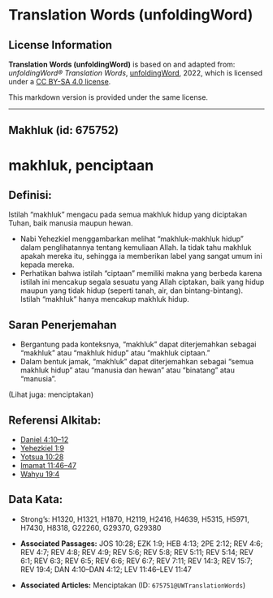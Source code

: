 # Translation Words (unfoldingWord)

## License Information

**Translation Words (unfoldingWord)** is based on and adapted from: _unfoldingWord® Translation Words_, [unfoldingWord](https://unfoldingword.org/utw), 2022, which is licensed under a [CC BY-SA 4.0 license](https://creativecommons.org/licenses/by-sa/4.0/legalcode.en).

This markdown version is provided under the same license.



--------------------------------

## Makhluk (id: 675752)

makhluk, penciptaan
===================

Definisi:
---------

Istilah “makhluk” mengacu pada semua makhluk hidup yang diciptakan Tuhan, baik manusia maupun hewan.

* Nabi Yehezkiel menggambarkan melihat “makhluk\-makhluk hidup” dalam penglihatannya tentang kemuliaan Allah. Ia tidak tahu makhluk apakah mereka itu, sehingga ia memberikan label yang sangat umum ini kepada mereka.
* Perhatikan bahwa istilah “ciptaan” memiliki makna yang berbeda karena istilah ini mencakup segala sesuatu yang Allah ciptakan, baik yang hidup maupun yang tidak hidup (seperti tanah, air, dan bintang\-bintang). Istilah “makhluk” hanya mencakup makhluk hidup.

Saran Penerjemahan
------------------

* Bergantung pada konteksnya, “makhluk” dapat diterjemahkan sebagai “makhluk” atau “makhluk hidup” atau “makhluk ciptaan.”
* Dalam bentuk jamak, “makhluk” dapat diterjemahkan sebagai “semua makhluk hidup” atau “manusia dan hewan” atau “binatang” atau “manusia”.

(Lihat juga: menciptakan)

Referensi Alkitab:
------------------

* [Daniel 4:10–12](https://ref.ly/Dan4:10-Dan4:12)
* [Yehezkiel 1:9](https://ref.ly/Ezek1:9)
* [Yotsua 10:28](https://ref.ly/Josh10:28)
* [Imamat 11:46–47](https://ref.ly/Lev11:46-Lev11:47)
* [Wahyu 19:4](https://ref.ly/Rev19:4)

Data Kata:
----------

* Strong’s: H1320, H1321, H1870, H2119, H2416, H4639, H5315, H5971, H7430, H8318, G22260, G29370, G29380

* **Associated Passages:** JOS 10:28; EZK 1:9; HEB 4:13; 2PE 2:12; REV 4:6; REV 4:7; REV 4:8; REV 4:9; REV 5:6; REV 5:8; REV 5:11; REV 5:14; REV 6:1; REV 6:3; REV 6:5; REV 6:6; REV 6:7; REV 7:11; REV 14:3; REV 15:7; REV 19:4; DAN 4:10–DAN 4:12; LEV 11:46–LEV 11:47
* **Associated Articles:** Menciptakan (ID: `675751@UWTranslationWords`)

